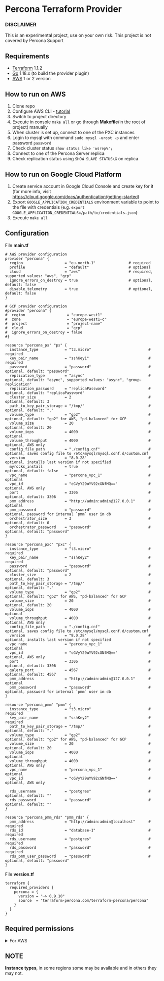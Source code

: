 # Percona Terraform Provider

### DISCLAIMER

This is an experimental project, use on your own risk. This project is not covered by Percona Support

## Requirements

- [Terraform](https://www.terraform.io/downloads.html) 1.1.2
- [Go](https://golang.org/doc/install) 1.18.x (to build the provider plugin)
- [AWS](https://docs.aws.amazon.com/cli/latest/userguide/getting-started-install.html) 1 or 2 version

## How to run on AWS

1. Clone repo
2. Configure AWS CLI - [tutorial](https://docs.aws.amazon.com/cli/latest/userguide/cli-configure-quickstart.html)
3. Switch to project directory
4. Execute in console `make all` or go through **Makefile**(in the root of project) manually
5. When cluster is set up, connect to one of the PXC instances
6. Login to mysql with command `sudo mysql -uroot -p` and enter password `password`
7. Check cluster status `show status like 'wsrep%';`
8. Connect to one of the Percona Server replica
9. Check replication status using `SHOW SLAVE STATUS\G` on replica

## How to run on Google Cloud Platform

1. Create service account in Google Cloud Console and create key for it (for more info, visit https://cloud.google.com/docs/authentication/getting-started)
2. Export `GOOGLE_APPLICATION_CREDENTIALS` environment variable to point to the file with credentials (e.g. `export GOOGLE_APPLICATION_CREDENTIALS=/path/to/credentials.json`)
3. Execute `make all`

## Configuration

File **main.tf**

```
# AWS provider configuration
provider "percona" {
  region                   = "eu-north-1"               # required
  profile                  = "default"                  # optional
  cloud                    = "aws"                      # required, supported values: "aws", "gcp"
  ignore_errors_on_destroy = true                       # optional, default: false
  disable_telemetry        = true                       # optional, default: false
}

# GCP provider configuration
#provider "percona" {
#  region                   = "europe-west1"
#  zone                     = "europe-west1-c"
#  project                  = "project-name"
#  cloud                    = "gcp"
#  ignore_errors_on_destroy = false
#}

resource "percona_ps" "ps" {
  instance_type            = "t3.micro"                          # required
  key_pair_name            = "sshKey1"                           # required
  password                 = "password"                          # optional, default: "password"
  replication_type         = "async"                             # optional, default: "async", supported values: "async", "group-replication"
  replication_password     = "replicaPassword"                   # optional, default: "replicaPassword"
  cluster_size             = 2                                   # optional, default: 3
  path_to_key_pair_storage = "/tmp/"                             # optional, default: "."
  volume_type              = "gp2"                               # optional, default: "gp2" for AWS, "pd-balanced" for GCP
  volume_size              = 20                                  # optional, default: 20
  volume_iops              = 4000                                # optional
  volume_throughput        = 4000                                # optional, AWS only
  config_file_path         = "./config.cnf"                      # optional, saves config file to /etc/mysql/mysql.conf.d/custom.cnf
  version                  = "8.0.28"                            # optional, installs last version if not specified
  myrocks_install          = true                                # optional, default: false
  vpc_name                 = "percona_vpc_1"                     # optional
  vpc_id                   = "cGVyY29uYV92cGNfMQ=="              # optional, AWS only
  port                     = 3306                                # optional, default: 3306
  pmm_address              = "http://admin:admin@127.0.0.1"      # optional
  pmm_password             = "password"                          # optional, password for internal `pmm` user in db
  orchestrator_size        = 3                                   # optional, default: 0
  orchestrator_password    = "password"                          # optional, default: "password"
}

resource "percona_pxc" "pxc" {
  instance_type            = "t3.micro"                          # required
  key_pair_name            = "sshKey2"                           # required
  password                 = "password"	                         # optional, default: "password"
  cluster_size             = 2                                   # optional, default: 3
  path_to_key_pair_storage = "/tmp/"                             # optional, default: "."
  volume_type              = "gp2"                               # optional, default: "gp2" for AWS, "pd-balanced" for GCP
  volume_size              = 20                                  # optional, default: 20
  volume_iops              = 4000                                # optional
  volume_throughput        = 4000                                # optional, AWS only
  config_file_path         = "./config.cnf"                      # optional, saves config file to /etc/mysql/mysql.conf.d/custom.cnf
  version                  = "8.0.28"                            # optional, installs last version if not specified
  vpc_name                 = "percona_vpc_1"                     # optional
  vpc_id                   = "cGVyY29uYV92cGNfMQ=="              # optional, AWS only
  port                     = 3306                                # optional, default: 3306
  galera_port              = 4567                                # optional, default: 4567
  pmm_address              = "http://admin:admin@127.0.0.1"      # optional
  pmm_password             = "password"                          # optional, password for internal `pmm` user in db
}

resource "percona_pmm" "pmm" {
  instance_type            = "t3.micro"                          # required
  key_pair_name            = "sshKey2"                           # required
  path_to_key_pair_storage = "/tmp/"                             # optional, default: "."
  volume_type              = "gp2"                               # optional, default: "gp2" for AWS, "pd-balanced" for GCP
  volume_size              = 20                                  # optional, default: 20
  volume_iops              = 4000                                # optional
  volume_throughput        = 4000                                # optional, AWS only
  vpc_name                 = "percona_vpc_1"                     # optional
  vpc_id                   = "cGVyY29uYV92cGNfMQ=="              # optional, AWS only

  rds_username             = "postgres"                          # optional, default: ""
  rds_password             = "password"                          # optional, default: ""
}

resource "percona_pmm_rds" "pmm_rds" {
  pmm_address              = "http://admin:admin@localhost"      # required
  rds_id                   = "database-1"                        # required
  rds_username             = "postgres"                          # required
  rds_password             = "password"                          # required
  rds_pmm_user_password    = "password"                          # optional, default: "password"
}
```

File **version.tf**

```
terraform {
  required_providers {
    percona = {
      version = "~> 0.9.10"
      source  = "terraform-percona.com/terraform-percona/percona"
    }
  }
}
```

## Required permissions

<details>
<summary>For AWS</summary>

AWS managed policy: AmazonEC2ContainerServiceAutoscaleRole

```bash
//AmazonEC2ContainerServiceAutoscaleRole
{
    "Version": "2012-10-17",
    "Statement": [
        {
            "Effect": "Allow",
            "Action": [
                "ecs:DescribeServices",
                "ecs:UpdateService"
            ],
            "Resource": [
                "*"
            ]
        },
        {
            "Effect": "Allow",
            "Action": [
                "cloudwatch:DescribeAlarms",
                "cloudwatch:PutMetricAlarm"
            ],
            "Resource": [
                "*"
            ]
        }
    ]
}
```

Custom AWS Policy

```bash
{
    "Version": "2012-10-17",
    "Statement": [
        {
            "Sid": "VisualEditor0",
            "Effect": "Allow",
            "Action": [
                "ec2:CreateDhcpOptions",
                "ec2:AuthorizeSecurityGroupIngress",
                "ec2:DeleteSubnet",
                "ec2:DescribeInstances",
                "ec2:MonitorInstances",
                "ec2:CreateKeyPair",
                "ec2:AttachInternetGateway",
                "ec2:UpdateSecurityGroupRuleDescriptionsIngress",
                "ec2:AssociateRouteTable",
                "ec2:DeleteRouteTable",
                "ec2:StartInstances",
                "ec2:RevokeSecurityGroupEgress",
                "ec2:CreateRoute",
                "ec2:CreateInternetGateway",
                "ec2:DescribeVolumes",
                "ec2:DeleteInternetGateway",
                "ec2:DescribeReservedInstances",
                "ec2:DescribeKeyPairs",
                "ec2:DescribeRouteTables",
                "ec2:DetachVolume",
                "ec2:UpdateSecurityGroupRuleDescriptionsEgress",
                "ec2:DescribeReservedInstancesOfferings",
                "ec2:CreateRouteTable",
                "ec2:RunInstances",
                "ec2:ModifySecurityGroupRules",
                "ec2:StopInstances",
                "ec2:CreateVolume",
                "ec2:RevokeSecurityGroupIngress",
                "ec2:DescribeSecurityGroupRules",
                "ec2:DeleteDhcpOptions",
                "ec2:DescribeInstanceTypes",
                "ec2:DeleteVpc",
                "ec2:AssociateAddress",
                "ec2:CreateSubnet",
                "ec2:DescribeSubnets",
                "ec2:DeleteKeyPair",
                "ec2:AttachVolume",
                "ec2:DisassociateAddress",
                "ec2:DescribeAddresses",
                "ec2:PurchaseReservedInstancesOffering",
                "ec2:DescribeInstanceAttribute",
                "ec2:CreateVpc",
                "ec2:DescribeDhcpOptions",
                "ec2:DescribeAvailabilityZones",
                "ec2:CreateSecurityGroup",
                "ec2:ModifyVpcAttribute",
                "ec2:ModifyReservedInstances",
                "ec2:DescribeInstanceStatus",
                "ec2:RebootInstances",
                "ec2:AuthorizeSecurityGroupEgress",
                "ec2:AssociateDhcpOptions",
                "ec2:TerminateInstances",
                "ec2:DescribeIamInstanceProfileAssociations",
                "ec2:DescribeTags",
                "ec2:DeleteRoute",
                "ec2:AllocateAddress",
                "ec2:DescribeSecurityGroups",
                "ec2:DescribeImages",
                "ec2:DescribeVpcs",
                "ec2:DeleteSecurityGroup",
                "ec2:CreateNetworkInterface",
                "ec2:DescribeInternetGateways",
                "ec2:DescribeVpcAttribute",
                "ec2:DeleteNetworkInterface",
                "ec2:DeleteSecurityGroup",
                "ec2:ModifyNetworkInterfaceAttribute"
            ],
            "Resource": "*"
        }
    ]
}
```

</details>

## NOTE

**Instance types**, in some regions some may be available and in others they may not.
